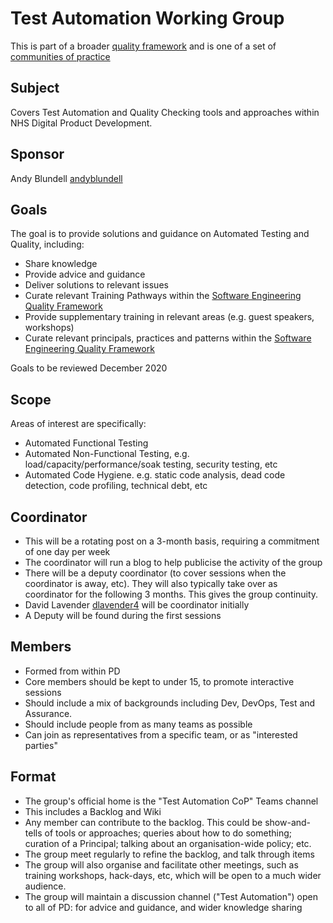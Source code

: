 # Test Automation Working Group

This is part of a broader [quality framework](../README.md) and is one of a set of [communities of practice](../communities-of-practice.md)

## Subject

Covers Test Automation and Quality Checking tools and approaches within NHS Digital Product Development.

## Sponsor

Andy Blundell [andyblundell](https://github.com/andyblundell)

## Goals

The goal is to provide solutions and guidance on Automated Testing and Quality, including:

* Share knowledge
* Provide advice and guidance
* Deliver solutions to relevant issues
* Curate relevant Training Pathways within the [Software Engineering Quality Framework](../README.md)
* Provide supplementary training in relevant areas (e.g. guest speakers, workshops)
* Curate relevant principals, practices and patterns within the [Software Engineering Quality Framework](../README.md)

Goals to be reviewed December 2020

## Scope

Areas of interest are specifically:

* Automated Functional Testing
* Automated Non-Functional Testing, e.g. load/capacity/performance/soak testing, security testing, etc
* Automated Code Hygiene. e.g. static code analysis, dead code detection, code profiling, technical debt, etc

## Coordinator

* This will be a rotating post on a 3-month basis, requiring a commitment of one day per week
* The coordinator will run a blog to help publicise the activity of the group
* There will be a deputy coordinator (to cover sessions when the coordinator is away, etc). They will also typically take over as coordinator for the following 3 months. This gives the group continuity.
* David Lavender [dlavender4](https://github.com/dlavender4) will be coordinator initially
* A Deputy will be found during the first sessions

## Members

* Formed from within PD
* Core members should be kept to under 15, to promote interactive sessions
* Should include a mix of backgrounds including Dev, DevOps, Test and Assurance.
* Should include people from as many teams as possible
* Can join as representatives from a specific team, or as "interested parties"

## Format

* The group's official home is the "Test Automation CoP" Teams channel
* This includes a Backlog and Wiki
* Any member can contribute to the backlog. This could be show-and-tells of tools or approaches; queries about how to do something; curation of a Principal; talking about an organisation-wide policy; etc.
* The group meet regularly to refine the backlog, and talk through items
* The group will also organise and facilitate other meetings, such as training workshops, hack-days, etc, which will be open to a much wider audience.
* The group will maintain a discussion channel ("Test Automation") open to all of PD: for advice and guidance, and wider knowledge sharing
